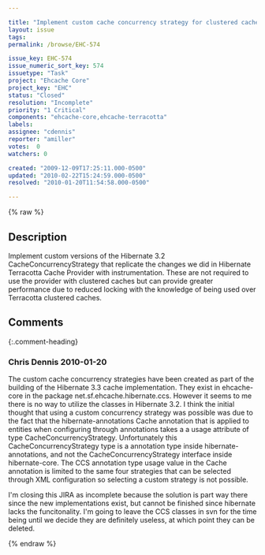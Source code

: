 ```yaml
---

title: "Implement custom cache concurrency strategy for clustered cache performance"
layout: issue
tags: 
permalink: /browse/EHC-574

issue_key: EHC-574
issue_numeric_sort_key: 574
issuetype: "Task"
project: "Ehcache Core"
project_key: "EHC"
status: "Closed"
resolution: "Incomplete"
priority: "1 Critical"
components: "ehcache-core,ehcache-terracotta"
labels: 
assignee: "cdennis"
reporter: "amiller"
votes:  0
watchers: 0

created: "2009-12-09T17:25:11.000-0500"
updated: "2010-02-22T15:24:59.000-0500"
resolved: "2010-01-20T11:54:58.000-0500"

---
```




{% raw %}



## Description

<div markdown="1" class="description">

Implement custom versions of the Hibernate 3.2 CacheConcurrencyStrategy that replicate the changes we did in Hibernate Terracotta Cache Provider with instrumentation.  These are not required to use the provider with clustered caches but can provide greater performance due to reduced locking with the knowledge of being used over Terracotta clustered caches.

</div>

## Comments


{:.comment-heading}
### **Chris Dennis** <span class="date">2010-01-20</span>

<div markdown="1" class="comment">

The custom cache concurrency strategies have been created as part of the building of the Hibernate 3.3 cache implementation.  They exist in ehcache-core in the package net.sf.ehcache.hibernate.ccs.  However it seems to me there is no way to utilize the classes in Hibernate 3.2.  I think the initial thought that using a custom concurrency strategy was possible was due to the fact that the hibernate-annotations Cache annotation that is applied to entities when configuring through annotations takes a a usage attribute of type CacheConcurrencyStrategy.  Unfortunately this CacheConcurrencyStrategy type is a annotation type inside hibernate-annotations, and not the CacheConcurrencyStrategy interface inside hibernate-core.  The CCS annotation type usage value in the Cache annotation is limited to the same four strategies that can be selected through XML configuration so selecting a custom strategy is not possible.

I'm closing this JIRA as incomplete because the solution is part way there since the new implementations exist, but cannot be finished since hibernate lacks the funcitonality.  I'm going to leave the CCS classes in svn for the time being until we decide they are definitely useless, at which point they can be deleted.

</div>



{% endraw %}
